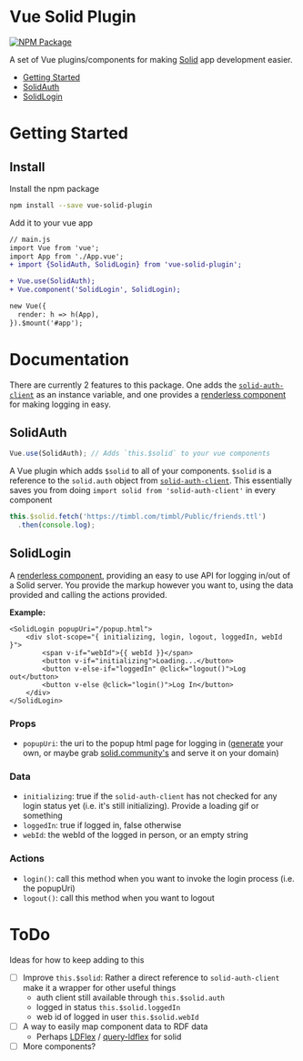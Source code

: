 # Vue Solid Plugin

[![NPM Package](https://img.shields.io/npm/v/vue-solid-plugin.svg)](http://npmjs.com/package/vue-solid-plugin)

A set of Vue plugins/components for making [Solid](https://github.com/solid) app development easier.

* [Getting Started](#getting-started)
* [SolidAuth](#solidauth)
* [SolidLogin](#solidlogin)

# Getting Started

## Install

Install the npm package

```bash
npm install --save vue-solid-plugin
```

Add it to your vue app

```diff
// main.js
import Vue from 'vue';
import App from './App.vue';
+ import {SolidAuth, SolidLogin} from 'vue-solid-plugin';

+ Vue.use(SolidAuth);
+ Vue.component('SolidLogin', SolidLogin);

new Vue({
  render: h => h(App),
}).$mount('#app');

```

# Documentation

There are currently 2 features to this package. One adds the [`solid-auth-client`](https://github.com/solid/solid-auth-client) as an instance variable, and one provides a [renderless component](https://adamwathan.me/renderless-components-in-vuejs/) for making logging in easy.

## SolidAuth

```js
Vue.use(SolidAuth); // Adds `this.$solid` to your vue components
```

A Vue plugin which adds `$solid` to all of your components. `$solid` is a reference to the `solid.auth` object from [`solid-auth-client`](https://github.com/solid/solid-auth-client). This essentially saves you from doing `import solid from 'solid-auth-client'` in every component

```js
this.$solid.fetch('https://timbl.com/timbl/Public/friends.ttl')
  .then(console.log);
```

## SolidLogin

A [renderless component](https://adamwathan.me/renderless-components-in-vuejs/), providing an easy to use API for logging in/out of a Solid server. You provide the markup however you want to, using the data provided and calling the actions provided.

**Example:**

```vue
<SolidLogin popupUri="/popup.html">
    <div slot-scope="{ initializing, login, logout, loggedIn, webId }">
        <span v-if="webId">{{ webId }}</span>
        <button v-if="initializing">Loading...</button>
        <button v-else-if="loggedIn" @click="logout()">Log out</button>
        <button v-else @click="login()">Log In</button>
    </div>
</SolidLogin>
```

### Props

* `popupUri`: the uri to the popup html page for logging in ([generate](https://solid.github.io/solid-auth-client/#generating-a-popup-window) your own, or maybe grab [solid.community's](https://solid.community/common/popup.html) and serve it on your domain)

### Data

* `initializing`: true if the `solid-auth-client` has not checked for any login status yet (i.e. it's still initializing). Provide a loading gif or something
* `loggedIn`: true if logged in, false otherwise
* `webId`: the webId of the logged in person, or an empty string

### Actions

* `login()`: call this method when you want to invoke the login process (i.e. the popupUri)
* `logout()`: call this method when you want to logout


# ToDo

Ideas for how to keep adding to this

- [ ] Improve `this.$solid`: Rather a direct reference to `solid-auth-client` make it a wrapper for other useful things
  - auth client still available through `this.$solid.auth`
  - logged in status `this.$solid.loggedIn`
  - web id of logged in user `this.$solid.webId`
- [ ] A way to easily map component data to RDF data
  - Perhaps [LDFlex](https://github.com/RubenVerborgh/LDflex) / [query-ldflex](https://github.com/solid/query-ldflex) for solid
- [ ] More components?